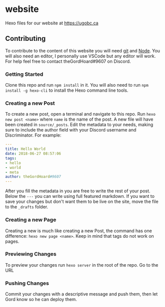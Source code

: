# website
Hexo files for our website at https://ugobc.ca

## Contributing
To contribute to the content of this website you will need [git](https://git-scm.com/downloads) and [Node](https://nodejs.org/en/). You will also need an editor, I personally use VSCode but any editor will work. For help feel free to contact theGordHoard#9607 on Discord.

### Getting Started
Clone this repo and run `npm install` in it. You will also need to run `npm install -g hexo-cli` to install the Hexo command line tools.

### Creating a new Post
To create a new post, open a terminal and navigate to this repo. Run `hexo new post <name>` where `name` is the name of the post. A new file will have been created in `source/_posts`. Edit the metadata to your needs, making sure to include the author field with your Discord username and Discriminator. For example:

```yaml
---
title: Hello World
date: 2018-06-27 08:57:06
tags:
- hello
- world
- meta
author: theGordHoard#9607
---
```

After you fill the metadata in you are free to write the rest of your post. Below the `---` you can write using full featured markdown. If you want to save your changes but don't want them to be live on the site, move the file to the `_drafts` folder.

### Creating a new Page
Creating a new is much like creating a new Post, the command has one difference: `hexo new page <name>`. Keep in mind that tags do not work on pages.

### Previewing Changes
To preview your changes run `hexo server` in the root of the repo. Go to the URL

### Pushing Changes
Commit your changes with a descriptive message and push them, then let Gord know so he can deploy them.